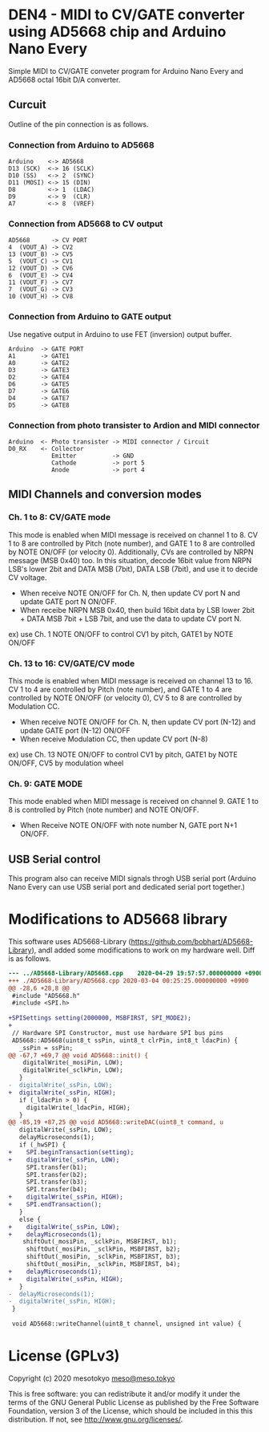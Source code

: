# DEN4 - MIDI to CV/GATE converter using AD5668 chip and Arduino Nano Every

Simple MIDI to CV/GATE conveter program for Arduino Nano Every and AD5668 octal 16bit D/A converter.

## Curcuit

Outline of the pin connection is as follows.

### Connection from Arduino to AD5668

    Arduino    <-> AD5668
    D13 (SCK)  <-> 16 (SCLK)
    D10 (SS)   <-> 2  (SYNC)
    D11 (MOSI) <-> 15 (DIN)
    D8         <-> 1  (LDAC)
    D9         <-> 9  (CLR)
    A7         <-> 8  (VREF)

### Connection from AD5668 to CV output
   
    AD5668      -> CV PORT
    4  (VOUT_A) -> CV2
    13 (VOUT_B) -> CV5
    5  (VOUT_C) -> CV1
    12 (VOUT_D) -> CV6
    6  (VOUT_E) -> CV4
    11 (VOUT_F) -> CV7
    7  (VOUT_G) -> CV3
    10 (VOUT_H) -> CV8
    
### Connection from Arduino to GATE output

Use negative output in Arduino to use FET (inversion) output buffer.

    Arduino  -> GATE PORT
    A1       -> GATE1
    A0       -> GATE2
    D3       -> GATE3
    D2       -> GATE4
    D6       -> GATE5
    D7       -> GATE6
    D4       -> GATE7
    D5       -> GATE8

### Connection from photo transister to Ardion and  MIDI connector

    Arduino  <- Photo transister -> MIDI connector / Circuit
    D0_RX    <- Collector
                Emitter          -> GND
                Cathode          -> port 5
                Anode            -> port 4

## MIDI Channels and conversion modes

### Ch. 1 to 8: CV/GATE mode

This mode is enabled when MIDI message is received on channel 1 to 8. CV 1 to 8 are controlled by Pitch (note number), and GATE 1 to 8 are controlled by NOTE ON/OFF (or velocity 0). Additionally, CVs are controlled by NRPN message (MSB 0x40) too. In this situation, decode 16bit value from NRPN LSB's lower 2bit and DATA MSB (7bit), DATA LSB (7bit), and use it to decide CV voltage. 

 * When receive NOTE ON/OFF for Ch. N, then update CV port N and
   update GATE port N ON/OFF.
 * When receibe NRPN MSB 0x40, then build 16bit data
   by LSB lower 2bit + DATA MSB 7bit + LSB 7bit,
   and use the data to update CV port N.

ex) use Ch. 1 NOTE ON/OFF to control CV1 by pitch, GATE1 by NOTE ON/OFF

### Ch. 13 to 16: CV/GATE/CV mode

This mode is enabled when MIDI message is received on channel 13 to 16. CV 1 to 4 are controlled by Pitch (note number), and GATE 1 to 4 are controlled by NOTE ON/OFF (or velocity 0), CV 5 to 8 are controlled by Modulation CC.

 * When receive NOTE ON/OFF for Ch. N, then update CV port (N-12)
   and update GATE port (N-12) ON/OFF
 * When receive Modulation CC, then update CV port (N-8)

ex) use Ch. 13 NOTE ON/OFF to control CV1 by pitch, GATE1 by NOTE ON/OFF,
CV5 by modulation wheel

### Ch. 9: GATE MODE

This mode enabled when MIDI message is received on channel 9. GATE 1 to 8 is controlled by Pitch (note number) and NOTE ON/OFF.

 * When Receive NOTE ON/OFF with note number N, GATE port N+1 ON/OFF.

## USB Serial control

This program also can receive MIDI signals throgh USB serial port (Arduino Nano Every can use USB serial port and dedicated serial port together.)

# Modifications to AD5668 library

This software uses AD5668-Library (https://github.com/bobhart/AD5668-Library), andI added some modifications to work on my hardware well. Diff is as follows.

```Diff
--- ../AD5668-Library/AD5668.cpp	2020-04-29 19:57:57.000000000 +0900
+++ ./AD5668-Library/AD5668.cpp	2020-03-04 00:25:25.000000000 +0900
@@ -28,6 +28,8 @@
 #include "AD5668.h"
 #include <SPI.h>
 
+SPISettings setting(2000000, MSBFIRST, SPI_MODE2);
+
 // Hardware SPI Constructor, must use hardware SPI bus pins
 AD5668::AD5668(uint8_t ssPin, uint8_t clrPin, int8_t ldacPin) {
   _ssPin = ssPin;
@@ -67,7 +69,7 @@ void AD5668::init() {
 	digitalWrite(_mosiPin, LOW);
 	digitalWrite(_sclkPin, LOW);
   }
-  digitalWrite(_ssPin, LOW);
+  digitalWrite(_ssPin, HIGH);
   if (_ldacPin > 0) {
     digitalWrite(_ldacPin, HIGH);
   }
@@ -85,19 +87,25 @@ void AD5668::writeDAC(uint8_t command, u
   digitalWrite(_ssPin, LOW);
   delayMicroseconds(1);
   if (_hwSPI) {
+    SPI.beginTransaction(setting);
+    digitalWrite(_ssPin, LOW);
     SPI.transfer(b1);
     SPI.transfer(b2);
     SPI.transfer(b3);
     SPI.transfer(b4);
+    digitalWrite(_ssPin, HIGH);
+    SPI.endTransaction();
   }
   else {
+    digitalWrite(_ssPin, LOW);
+    delayMicroseconds(1);
 	shiftOut(_mosiPin, _sclkPin, MSBFIRST, b1);
     shiftOut(_mosiPin, _sclkPin, MSBFIRST, b2);
     shiftOut(_mosiPin, _sclkPin, MSBFIRST, b3);
     shiftOut(_mosiPin, _sclkPin, MSBFIRST, b4);
+    delayMicroseconds(1);
+    digitalWrite(_ssPin, HIGH);
   }
-  delayMicroseconds(1);
-  digitalWrite(_ssPin, HIGH);
 }
 
 void AD5668::writeChannel(uint8_t channel, unsigned int value) {
```

# License (GPLv3)

Copyright (c) 2020 mesotokyo <meso@meso.tokyo>

This is free software: you can redistribute it and/or modify it under
the terms of the GNU General Public License as published by
the Free Software Foundation,
version 3 of the License, which should be included in this
this distribution. If not, see <http://www.gnu.org/licenses/>.

